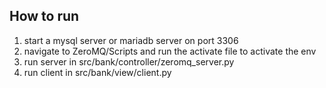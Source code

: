 ## How to run
1. start a mysql server or mariadb server on port 3306
2. navigate to ZeroMQ/Scripts and run the activate file to activate the env
3. run server in src/bank/controller/zeromq_server.py
4. run client in src/bank/view/client.py

